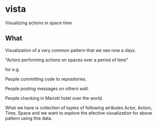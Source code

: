 vista
=====

Visualizing actions in space time

What
---
Visualization of a very common pattern that we see now a days. 

"Actors performing actions on spaces over a period of time"

for e.g. 

People committing code to repositories.

People posting messages on others wall.

People checking in Mariott hotel over the world.


What we have is collection of tuples of following atributes Actor, Action, Time, Space and we want to explore the efective visualization for above pattern using this data.
